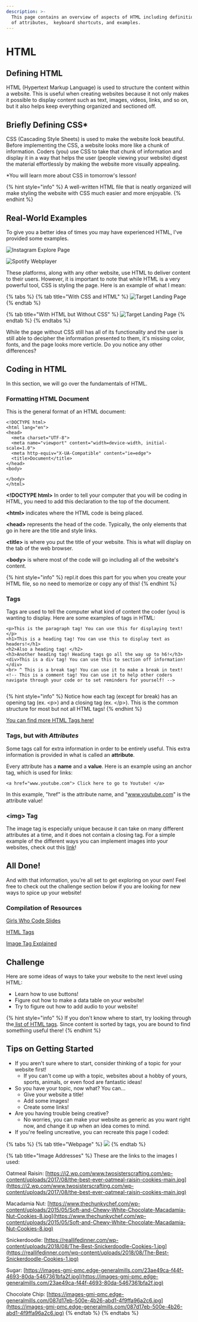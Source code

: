 ```yaml
---
description: >-
  This page contains an overview of aspects of HTML including definitions, names
  of attributes,  keyboard shortcuts, and examples.
---
```


# HTML

## Defining HTML

HTML \(Hypertext Markup Language\) is used to structure the content within a website. This is useful when creating websites because it not only makes it possible to display content such as text, images, videos, links, and so on, but it also helps keep everything organized and sectioned off. 

## Briefly Defining CSS\*

CSS \(Cascading Style Sheets\) is used to make the website look beautiful. Before implementing the CSS, a website looks more like a chunk of information. Coders \(you\) use CSS to take that chunk of information and display it in a way that helps the user \(people viewing your website\) digest the material effortlessly by making the website more visually appealing. 

\*You will learn more about CSS in tomorrow's lesson!

{% hint style="info" %}
A well-written HTML file that is neatly organized will make styling the website with CSS much easier and more enjoyable.
{% endhint %}

## Real-World Examples

To give you a better idea of times you may have experienced HTML, I've provided some examples.

![Instagram Explore Page](.gitbook/assets/instagram.jpg)

![Spotify Webplayer](.gitbook/assets/spotify.jpg)

These platforms, along with any other website, use HTML to deliver content to their users. However, it is important to note that while HTML is a very powerful tool, CSS is styling the page. Here is an example of what I mean:

{% tabs %}
{% tab title="With CSS and HTML" %}
![Target Landing Page](.gitbook/assets/targetnocss.jpg)
{% endtab %}

{% tab title="With HTML but Without CSS" %}
![Target Landing Page](.gitbook/assets/targetnostyle.png)
{% endtab %}
{% endtabs %}

While the page without CSS still has all of its functionality and the user is still able to decipher the information presented to them, it's missing color, fonts, and the page looks more verticle. Do you notice any other differences?

## Coding in HTML

In this section, we will go over the fundamentals of HTML.

### Formatting HTML Document

This is the general format of an HTML document:

```markup
<!DOCTYPE html>
<html lang="en">
<head>
  <meta charset="UTF-8">
  <meta name="viewport" content="width=device-width, initial-scale=1.0">
  <meta http-equiv="X-UA-Compatible" content="ie=edge">
  <title>Document</title>
</head>
<body>
  
</body>
</html>
```

**&lt;!DOCTYPE html&gt;** In order to tell your computer that you will be coding in HTML, you need to add this declaration to the top of the document. 

**&lt;html&gt;** indicates where the HTML code is being placed.

**&lt;head&gt;** represents the head of the code. Typically, the only elements that go in here are the title and style links.

**&lt;title&gt;** is where you put the title of your website. This is what will display on the tab of the web browser. 

**&lt;body&gt;** is where most of the code will go including all of the website's content.

{% hint style="info" %}
repl.it does this part for you when you create your HTML file, so no need to memorize or copy any of this!
{% endhint %}

### Tags

Tags are used to tell the computer what kind of content the coder \(you\) is wanting to display. Here are some examples of tags in HTML:

```markup
<p>This is the paragraph tag! You can use this for displaying text!</p>
<h1>This is a heading tag! You can use this to display text as headers!</h1>
<h2>Also a heading tag! </h2>
<h3>Another heading tag! Heading tags go all the way up to h6!</h3>
<div>This is a div tag! You can use this to section off information! </div>
<br> ^ This is a break tag! You can use it to make a break in text!
<!-- This is a comment tag! You can use it to help other coders navigate through your code or to set reminders for yourself! -->


```

{% hint style="info" %}
Notice how each tag \(except for break\) has an opening tag \(ex. &lt;p&gt;\) and a closing tag \(ex. &lt;/p&gt;\). This is the common structure for most but not all HTML tags!
{% endhint %}

 [You can find more HTML Tags here!](https://www.w3schools.com/tags/default.asp)

### Tags, but with _Attributes_

Some tags call for extra information in order to be entirely useful. This extra information is provided in what is called an **attribute**. 

Every attribute has a **name** and a **value**. Here is an example using an anchor tag, which is used for links:

```markup
<a href="www.youtube.com"> Click here to go to Youtube! </a>
```

In this example, "href" is the attribute name, and "www.youtube.com" is the attribute value!

### &lt;img&gt; Tag

The image tag is especially unique because it can take on many different attributes at a time, and it does not contain a closing tag. For a simple example of the different ways you can implement images into your websites, check out this [link](https://www.w3schools.com/tags/tag_img.asp)!

## All Done!

And with that information, you're all set to get exploring on your own! Feel free to check out the challenge section below if you are looking for new ways to spice up your website!

### Compilation of Resources

[Girls Who Code Slides](https://docs.google.com/presentation/d/1CVQ2FHkQj9oaSyJAcJ2_lJHmOP2FEjDmTBjYhpUKDeE/edit?usp=sharing)

[HTML Tags](https://www.w3schools.com/tags/default.asp)

[Image Tag Explained](https://www.w3schools.com/tags/tag_img.asp)



## Challenge

Here are some ideas of ways to take your website to the next level using HTML:

* Learn how to use buttons!
* Figure out how to make a data table on your website!
* Try to figure out how to add audio to your website!

{% hint style="info" %}
If you don't know where to start, try looking through the[ list of HTML tags](https://www.w3schools.com/tags/tag_table.asp). Since content is sorted by tags, you are bound to find something useful there!
{% endhint %}

## Tips on Getting Started

* If you aren't sure where to start, consider thinking of a topic for your website first! 
  * If you can't come up with a topic, websites about a hobby of yours, sports, animals, or even food are fantastic ideas!
* So you have your topic, now what? You can...
  * Give your website a title!
  * Add some images!
  * Create some links!
* Are you having trouble being creative?
  * No worries, you can make your website as generic as you want right now, and change it up when an idea comes to mind.
* If you're feeling uncreative, you can recreate this page I coded:

{% tabs %}
{% tab title="Webpage" %}
![](.gitbook/assets/screen-shot-2020-12-27-at-2.53.25-pm.png)
{% endtab %}

{% tab title="Image Addresses" %}
These are the links to the images I used:

  
Oatmeal Raisin: [https://i2.wp.com/www.twosisterscrafting.com/wp-content/uploads/2017/08/the-best-ever-oatmeal-raisin-cookies-main.jpg](https://i2.wp.com/www.twosisterscrafting.com/wp-content/uploads/2017/08/the-best-ever-oatmeal-raisin-cookies-main.jpg)

Macadamia Nut: [https://www.thechunkychef.com/wp-content/uploads/2015/05/Soft-and-Chewy-White-Chocolate-Macadamia-Nut-Cookies-8.jpg](https://www.thechunkychef.com/wp-content/uploads/2015/05/Soft-and-Chewy-White-Chocolate-Macadamia-Nut-Cookies-8.jpg)

Snickerdoodle: [https://reallifedinner.com/wp-content/uploads/2018/08/The-Best-Snickerdoodle-Cookies-1.jpg](https://reallifedinner.com/wp-content/uploads/2018/08/The-Best-Snickerdoodle-Cookies-1.jpg)

Sugar: [https://images-gmi-pmc.edge-generalmills.com/23ae49ca-f44f-4693-80da-5467361bfa2f.jpg](https://images-gmi-pmc.edge-generalmills.com/23ae49ca-f44f-4693-80da-5467361bfa2f.jpg)

Chocolate Chip: [https://images-gmi-pmc.edge-generalmills.com/087d17eb-500e-4b26-abd1-4f9ffa96a2c6.jpg](https://images-gmi-pmc.edge-generalmills.com/087d17eb-500e-4b26-abd1-4f9ffa96a2c6.jpg)
{% endtab %}
{% endtabs %}









